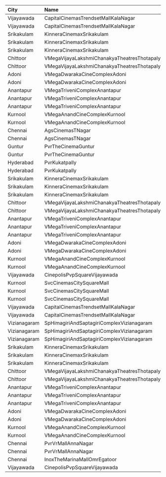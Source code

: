 | City         | Name                                          | Language |  Time | Type        | Price | Capacity | Booked |
| :----------- | :-------------------------------------------- | :------- | ----: | :---------- | ----: | -------: | -----: |
| Vijayawada   | CapitalCinemasTrendsetMallKalaNagar           | Telugu   | 10:40 | Gold        |  250₹ |       27 |     15 |
| Vijayawada   | CapitalCinemasTrendsetMallKalaNagar           | Telugu   | 10:40 | Silver      |  150₹ |       21 |     10 |
| Srikakulam   | KinneraCinemaxSrikakulam                      | Telugu   | 11:00 | FirstClass  |  112₹ |      253 |    142 |
| Srikakulam   | KinneraCinemaxSrikakulam                      | Telugu   | 11:00 | SecondClass |   67₹ |       68 |     34 |
| Srikakulam   | KinneraCinemaxSrikakulam                      | Telugu   | 11:00 | ThirdClass  |   44₹ |       80 |     40 |
| Chittoor     | VMegaVijayaLakshmiChanakyaTheatresThotapalyam | Telugu   | 11:10 | Gold        |  110₹ |      262 |    131 |
| Chittoor     | VMegaVijayaLakshmiChanakyaTheatresThotapalyam | Telugu   | 11:10 | Executive   |   70₹ |       54 |     27 |
| Adoni        | VMegaDwarakaCineComplexAdoni                  | Telugu   | 11:39 | Gold        |  110₹ |      142 |     71 |
| Adoni        | VMegaDwarakaCineComplexAdoni                  | Telugu   | 11:39 | Executive   |   70₹ |       66 |     33 |
| Anantapur    | VMegaTriveniComplexAnantapur                  | Telugu   | 11:40 | Gold        |  110₹ |      188 |    141 |
| Anantapur    | VMegaTriveniComplexAnantapur                  | Telugu   | 11:40 | Silver      |   70₹ |       40 |     32 |
| Anantapur    | VMegaTriveniComplexAnantapur                  | Telugu   | 11:40 | Executive   |   30₹ |        8 |      8 |
| Kurnool      | VMegaAnandCineComplexKurnool                  | Telugu   | 11:55 | Gold        |  110₹ |      266 |    133 |
| Kurnool      | VMegaAnandCineComplexKurnool                  | Telugu   | 11:55 | Executive   |   70₹ |       86 |     43 |
| Chennai      | AgsCinemasTNagar                              | Telugu   | 12:50 | Pearl       |   63₹ |       12 |     12 |
| Chennai      | AgsCinemasTNagar                              | Telugu   | 12:50 | Diamond     |  160₹ |       99 |     16 |
| Guntur       | PvrTheCinemaGuntur                            | Telugu   | 13:20 | Premium     |  250₹ |        7 |      2 |
| Guntur       | PvrTheCinemaGuntur                            | Telugu   | 13:20 | Deluxe      |  150₹ |       73 |     12 |
| Hyderabad    | PvrKukatpally                                 | Telugu   | 13:20 | Classic     |  150₹ |      232 |      6 |
| Hyderabad    | PvrKukatpally                                 | Telugu   | 13:20 | Recliner    |  250₹ |       12 |      0 |
| Srikakulam   | KinneraCinemaxSrikakulam                      | Telugu   | 14:30 | FirstClass  |  112₹ |      253 |    142 |
| Srikakulam   | KinneraCinemaxSrikakulam                      | Telugu   | 14:30 | SecondClass |   67₹ |       68 |     34 |
| Srikakulam   | KinneraCinemaxSrikakulam                      | Telugu   | 14:30 | ThirdClass  |   44₹ |       80 |     40 |
| Chittoor     | VMegaVijayaLakshmiChanakyaTheatresThotapalyam | Telugu   | 14:35 | Gold        |  110₹ |      262 |    131 |
| Chittoor     | VMegaVijayaLakshmiChanakyaTheatresThotapalyam | Telugu   | 14:35 | Executive   |   70₹ |       54 |     27 |
| Anantapur    | VMegaTriveniComplexAnantapur                  | Telugu   | 14:40 | Gold        |  110₹ |      188 |    143 |
| Anantapur    | VMegaTriveniComplexAnantapur                  | Telugu   | 14:40 | Silver      |   70₹ |       40 |     32 |
| Anantapur    | VMegaTriveniComplexAnantapur                  | Telugu   | 14:40 | Executive   |   30₹ |        8 |      8 |
| Adoni        | VMegaDwarakaCineComplexAdoni                  | Telugu   | 14:42 | Gold        |  110₹ |      142 |     71 |
| Adoni        | VMegaDwarakaCineComplexAdoni                  | Telugu   | 14:42 | Executive   |   70₹ |       66 |     33 |
| Kurnool      | VMegaAnandCineComplexKurnool                  | Telugu   | 14:55 | Gold        |  110₹ |      266 |    133 |
| Kurnool      | VMegaAnandCineComplexKurnool                  | Telugu   | 14:55 | Executive   |   70₹ |       86 |     43 |
| Vijayawada   | CinepolisPvpSquareVijayawada                  | Telugu   | 15:45 | Normal      |  150₹ |      138 |     79 |
| Kurnool      | SvcCinemasCitySquareMall                      | Telugu   | 16:30 | Platinum    |  200₹ |       19 |      9 |
| Kurnool      | SvcCinemasCitySquareMall                      | Telugu   | 16:30 | Gold        |  150₹ |      220 |    110 |
| Kurnool      | SvcCinemasCitySquareMall                      | Telugu   | 16:30 | Loungers    |  150₹ |       17 |      8 |
| Vijayawada   | CapitalCinemasTrendsetMallKalaNagar           | Telugu   | 16:45 | Gold        |  250₹ |       22 |     13 |
| Vijayawada   | CapitalCinemasTrendsetMallKalaNagar           | Telugu   | 16:45 | Executive   |  150₹ |      279 |    141 |
| Vizianagaram | SpHimagiriAndSaptagiriComplexVizianagaram     | Telugu   | 18:30 | Balcony     |  112₹ |      218 |    110 |
| Vizianagaram | SpHimagiriAndSaptagiriComplexVizianagaram     | Telugu   | 18:30 | FirstClass  |   67₹ |       43 |     21 |
| Vizianagaram | SpHimagiriAndSaptagiriComplexVizianagaram     | Telugu   | 18:30 | SecondClass |   44₹ |       72 |     36 |
| Srikakulam   | KinneraCinemaxSrikakulam                      | Telugu   | 18:30 | FirstClass  |  112₹ |      253 |    142 |
| Srikakulam   | KinneraCinemaxSrikakulam                      | Telugu   | 18:30 | SecondClass |   67₹ |       68 |     34 |
| Srikakulam   | KinneraCinemaxSrikakulam                      | Telugu   | 18:30 | ThirdClass  |   44₹ |       80 |     40 |
| Chittoor     | VMegaVijayaLakshmiChanakyaTheatresThotapalyam | Telugu   | 18:35 | Gold        |  110₹ |      262 |    131 |
| Chittoor     | VMegaVijayaLakshmiChanakyaTheatresThotapalyam | Telugu   | 18:35 | Executive   |   70₹ |       54 |     27 |
| Anantapur    | VMegaTriveniComplexAnantapur                  | Telugu   | 18:40 | Gold        |  110₹ |      188 |    141 |
| Anantapur    | VMegaTriveniComplexAnantapur                  | Telugu   | 18:40 | Silver      |   70₹ |       40 |     32 |
| Anantapur    | VMegaTriveniComplexAnantapur                  | Telugu   | 18:40 | Executive   |   30₹ |        8 |      8 |
| Adoni        | VMegaDwarakaCineComplexAdoni                  | Telugu   | 18:44 | Gold        |  110₹ |      142 |     71 |
| Adoni        | VMegaDwarakaCineComplexAdoni                  | Telugu   | 18:44 | Executive   |   70₹ |       66 |     33 |
| Kurnool      | VMegaAnandCineComplexKurnool                  | Telugu   | 18:55 | Gold        |  110₹ |      266 |    133 |
| Kurnool      | VMegaAnandCineComplexKurnool                  | Telugu   | 18:55 | Executive   |   70₹ |       86 |     43 |
| Chennai      | PvrVrMallAnnaNagar                            | Telugu   | 19:10 | Classic     |   63₹ |       12 |     11 |
| Chennai      | PvrVrMallAnnaNagar                            | Telugu   | 19:10 | Prime       |  202₹ |       56 |      6 |
| Chennai      | InoxTheMarinaMallOmrEgatoor                   | Telugu   | 19:25 | Club        |  162₹ |       57 |      0 |
| Vijayawada   | CinepolisPvpSquareVijayawada                  | Telugu   | 19:35 | Normal      |  150₹ |      207 |    114 |